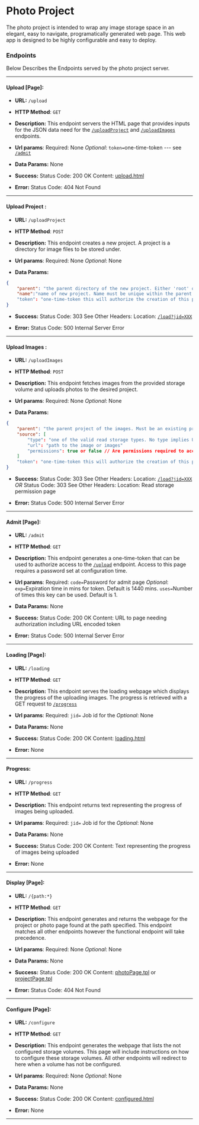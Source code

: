 # Photo Project
 
  The photo project is intended to wrap any image storage space in an elegant, easy to navigate, programatically generated web page. This web app is designed to be highly configurable and easy to deploy.

### Endpoints
Below Describes the Endpoints served by the photo project server.
___
#### Upload [Page]:
* __URL:__ `/upload`
* __HTTP Method__: `GET`
* __Description:__
This endpoint servers the HTML page that provides inputs for the JSON data need for the [`/uploadProject`]() and [`/uploadImages`]() endpoints. 

* __Url params__: 
   Required: None
   _Optional_: 
   `token=`one-time-token --- see [`/admit`]()
* __Data Params:__
None
* __Success:__
Status Code: 200 OK
Content: [upload.html]()
* __Error:__
Status Code: 404 Not Found
___
#### Upload Project :
* __URL:__ `/uploadProject`
* __HTTP Method__: `POST`
* __Description:__
This endpoint creates a new project. A project is a directory for image files to be stored under.
* __Url params__: 
   Required: None
   _Optional_: None
   
* __Data Params:__
```json
{
	"parent": "the parent directory of the new project. Either 'root' or an existing directory",
	"name":"name of new project. Name must be unique within the parent directory."
	"token": "one-time-token this will authorize the creation of this project. This is only required if authorization is required."
}
```
* __Success:__
Status Code: 303 See Other
Headers: 
Location: [`/load?jid=XXX`]()

* __Error:__
Status Code: 500 Internal Server Error
___
#### Upload Images :
* __URL:__ `/uploadImages`
* __HTTP Method__: `POST`
* __Description:__
This endpoint fetches images from the provided storage volume and uploads photos to the desired project. 
* __Url params__: 
   Required: None
   _Optional_: None
   
* __Data Params:__
```json
{
	"parent": "the parent project of the images. Must be an existing project. A project can either contain images or sub-projects images can not be uploaded to projects which contain sub-projects.",
	"source": [
		"type": "one of the valid read storage types. No type implies URL",
		"url": "path to the image or images"
		"permissions": true or false // Are permissions required to access read storage
	]
	"token": "one-time-token this will authorize the creation of this project. This is only required if authorization is required."
}
```
* __Success:__
Status Code: 303 See Other
Headers: 
Location: [`/load?jid=XXX`]()
_OR_
Status Code: 303 See Other
Headers:
Location: Read storage permission page

* __Error:__
Status Code: 500 Internal Server Error
___
#### Admit [Page]:
* __URL:__ `/admit`
* __HTTP Method__: `GET`
* __Description:__
This endpoint generates a one-time-token that can be used to authorize access to the [`/upload`]() endpoint. Access to this page requires a password set at configuration time.
* __Url params__: 
   Required: 
   `code=`Password for admit page 
   _Optional_: 
   `exp=`Expiration time in mins for token. Default is 1440 mins.
   `uses=`Number of times this key can be used. Default is 1.
 
   
* __Data Params:__
None
* __Success:__
Status Code: 200 OK
Content:
URL to page needing authorization including URL encoded token

* __Error:__
Status Code: 500 Internal Server Error
___

#### Loading [Page]:
* __URL:__ `/loading`
* __HTTP Method__: `GET`
* __Description:__
This endpoint serves the loading webpage which displays the progress of the uploading images. The progress is retrieved with a GET request to [`/progress`]()
* __Url params__: 
   Required: 
   `jid=` Job id for the 
   _Optional_: None
   
* __Data Params:__
None
* __Success:__
Status Code: 200 OK
Content: [loading.html]()

* __Error:__
None
___

#### Progress:
* __URL:__ `/progress`
* __HTTP Method__: `GET`
* __Description:__
This endpoint returns text representing the progress of images being uploaded.
 
* __Url params__: 
   Required: 
   `jid=` Job id for the 
   _Optional_: None
   
* __Data Params:__
None
* __Success:__
Status Code: 200 OK
Content: 
Text representing the progress of images being uploaded

* __Error:__
None
___

#### Display [Page]:
* __URL:__ `/{path:*}`
* __HTTP Method__: `GET`
* __Description:__
This endpoint generates and returns the webpage for the project or photo page found at the path specified. This endpoint matches all other endpoints however the functional endpoint will take precedence. 
 
* __Url params__: 
   Required: None
   _Optional_: None
   
* __Data Params:__
None

* __Success:__
Status Code: 200 OK
Content: [photoPage.tpl]() or [projectPage.tpl]()

* __Error:__
Status Code: 404 Not Found
___

#### Configure [Page]:
* __URL:__ `/configure`
* __HTTP Method__: `GET`
* __Description:__
This endpoint generates the webpage that lists the not configured storage volumes. This page will include instructions on how to configure these storage volumes. All other endpoints will redirect to here when a volume has not be configured.
 
* __Url params__: 
   Required: None
   _Optional_: None
   
* __Data Params:__
None

* __Success:__
Status Code: 200 OK
Content: [configured.html]()

* __Error:__
None
___

